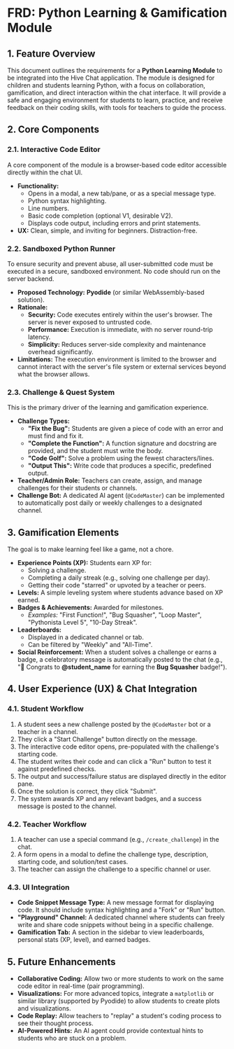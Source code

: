 # FRD: Python Learning & Gamification Module

## 1. Feature Overview

This document outlines the requirements for a **Python Learning Module** to be integrated into the Hive Chat application. The module is designed for children and students learning Python, with a focus on collaboration, gamification, and direct interaction within the chat interface. It will provide a safe and engaging environment for students to learn, practice, and receive feedback on their coding skills, with tools for teachers to guide the process.

## 2. Core Components

### 2.1. Interactive Code Editor

A core component of the module is a browser-based code editor accessible directly within the chat UI.

- **Functionality:**
  - Opens in a modal, a new tab/pane, or as a special message type.
  - Python syntax highlighting.
  - Line numbers.
  - Basic code completion (optional V1, desirable V2).
  - Displays code output, including errors and print statements.
- **UX:** Clean, simple, and inviting for beginners. Distraction-free.

### 2.2. Sandboxed Python Runner

To ensure security and prevent abuse, all user-submitted code must be executed in a secure, sandboxed environment. No code should run on the server backend.

- **Proposed Technology:** **Pyodide** (or similar WebAssembly-based solution).
- **Rationale:**
  - **Security:** Code executes entirely within the user's browser. The server is never exposed to untrusted code.
  - **Performance:** Execution is immediate, with no server round-trip latency.
  - **Simplicity:** Reduces server-side complexity and maintenance overhead significantly.
- **Limitations:** The execution environment is limited to the browser and cannot interact with the server's file system or external services beyond what the browser allows.

### 2.3. Challenge & Quest System

This is the primary driver of the learning and gamification experience.

- **Challenge Types:**
  - **"Fix the Bug":** Students are given a piece of code with an error and must find and fix it.
  - **"Complete the Function":** A function signature and docstring are provided, and the student must write the body.
  - **"Code Golf":** Solve a problem using the fewest characters/lines.
  - **"Output This":** Write code that produces a specific, predefined output.
- **Teacher/Admin Role:** Teachers can create, assign, and manage challenges for their students or channels.
- **Challenge Bot:** A dedicated AI agent (`@CodeMaster`) can be implemented to automatically post daily or weekly challenges to a designated channel.

## 3. Gamification Elements

The goal is to make learning feel like a game, not a chore.

- **Experience Points (XP):** Students earn XP for:
  - Solving a challenge.
  - Completing a daily streak (e.g., solving one challenge per day).
  - Getting their code "starred" or upvoted by a teacher or peers.
- **Levels:** A simple leveling system where students advance based on XP earned.
- **Badges & Achievements:** Awarded for milestones.
  - _Examples:_ "First Function!", "Bug Squasher", "Loop Master", "Pythonista Level 5", "10-Day Streak".
- **Leaderboards:**
  - Displayed in a dedicated channel or tab.
  - Can be filtered by "Weekly" and "All-Time".
- **Social Reinforcement:** When a student solves a challenge or earns a badge, a celebratory message is automatically posted to the chat (e.g., "🎉 Congrats to **@student_name** for earning the **Bug Squasher** badge!").

## 4. User Experience (UX) & Chat Integration

### 4.1. Student Workflow

1.  A student sees a new challenge posted by the `@CodeMaster` bot or a teacher in a channel.
2.  They click a "Start Challenge" button directly on the message.
3.  The interactive code editor opens, pre-populated with the challenge's starting code.
4.  The student writes their code and can click a "Run" button to test it against predefined checks.
5.  The output and success/failure status are displayed directly in the editor pane.
6.  Once the solution is correct, they click "Submit".
7.  The system awards XP and any relevant badges, and a success message is posted to the channel.

### 4.2. Teacher Workflow

1.  A teacher can use a special command (e.g., `/create_challenge`) in the chat.
2.  A form opens in a modal to define the challenge type, description, starting code, and solution/test cases.
3.  The teacher can assign the challenge to a specific channel or user.

### 4.3. UI Integration

- **Code Snippet Message Type:** A new message format for displaying code. It should include syntax highlighting and a "Fork" or "Run" button.
- **"Playground" Channel:** A dedicated channel where students can freely write and share code snippets without being in a specific challenge.
- **Gamification Tab:** A section in the sidebar to view leaderboards, personal stats (XP, level), and earned badges.

## 5. Future Enhancements

- **Collaborative Coding:** Allow two or more students to work on the same code editor in real-time (pair programming).
- **Visualizations:** For more advanced topics, integrate a `matplotlib` or similar library (supported by Pyodide) to allow students to create plots and visualizations.
- **Code Replay:** Allow teachers to "replay" a student's coding process to see their thought process.
- **AI-Powered Hints:** An AI agent could provide contextual hints to students who are stuck on a problem.